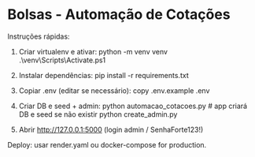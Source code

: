 # Bolsas - Automação de Cotações

Instruções rápidas:

1. Criar virtualenv e ativar:
   python -m venv venv
   .\venv\Scripts\Activate.ps1

2. Instalar dependências:
   pip install -r requirements.txt

3. Copiar .env (editar se necessário):
   copy .env.example .env

4. Criar DB e seed + admin:
   python automacao_cotacoes.py  # app criará DB e seed se não existir
   python create_admin.py

5. Abrir http://127.0.0.1:5000 (login admin / SenhaForte123!)

Deploy: usar render.yaml ou docker-compose for production.
